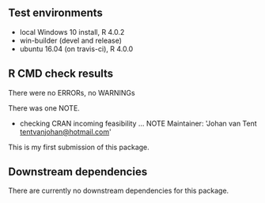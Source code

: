 ## Test environments
* local Windows 10 install, R 4.0.2
* win-builder (devel and release)
* ubuntu 16.04 (on travis-ci), R 4.0.0


## R CMD check results
There were no ERRORs, no WARNINGs 

There was one NOTE. 

* checking CRAN incoming feasibility ... NOTE
Maintainer: 'Johan van Tent <tentvanjohan@hotmail.com>'

This is my first submission of this package.


## Downstream dependencies
There are currently no downstream dependencies for this package.
